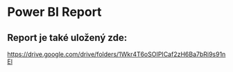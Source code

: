 # Power BI Report
## Report je také uložený zde:

https://drive.google.com/drive/folders/1Wkr4T6oSOIPICaf2zH6Ba7bRi9s91nEl
